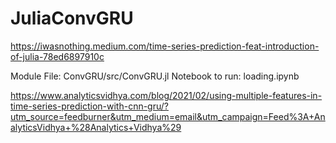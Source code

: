 # JuliaConvGRU

https://iwasnothing.medium.com/time-series-prediction-feat-introduction-of-julia-78ed6897910c

Module File: ConvGRU/src/ConvGRU.jl
Notebook to run: loading.ipynb


https://www.analyticsvidhya.com/blog/2021/02/using-multiple-features-in-time-series-prediction-with-cnn-gru/?utm_source=feedburner&utm_medium=email&utm_campaign=Feed%3A+AnalyticsVidhya+%28Analytics+Vidhya%29
